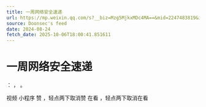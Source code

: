 ```yaml
---
title: 一周网络安全速递
url: https://mp.weixin.qq.com/s?__biz=Mzg5MjkxMDc4MA==&mid=2247483819&idx=1&sn=10bbc913a8c5e8eaefcca7aaef577ef4
source: Doonsec's feed
date: 2024-08-24
fetch_date: 2025-10-06T18:00:41.851611
---
```


# 一周网络安全速递

：
，
。

视频
小程序
赞
，轻点两下取消赞
在看
，轻点两下取消在看